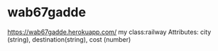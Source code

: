 # wab67gadde
https://wab67gadde.herokuapp.com/
my class:railway  Attributes: city (string), destination(string), cost (number)